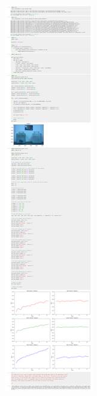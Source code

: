 ![](https://github.com/Asilomare/Research-Project-Osyter-Image-Analysis/blob/main/Image_analysis_oyster%20(2).png?raw=true)
